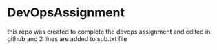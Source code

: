# DevOpsAssignment
this repo was created to complete the devops assignment and edited in github
and 2 lines are added to sub.txt file
